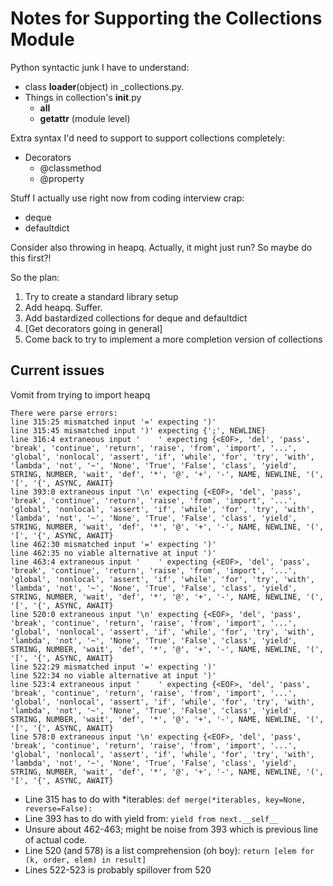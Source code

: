 Notes for Supporting the Collections Module
===========================================

Python syntactic junk I have to understand:

* class __loader__(object) in _collections.py.
* Things in collection's __init__.py
  * __all__
  * __getattr__ (module level)

Extra syntax I'd need to support to support collections completely:
* Decorators
  * @classmethod
  * @property

Stuff I actually use right now from coding interview crap:
* deque
* defaultdict

Consider also throwing in heapq. Actually, it might just run? So maybe do this first?!


So the plan:
1. Try to create a standard library setup
2. Add heapq. Suffer.
3. Add bastardized collections for deque and defaultdict
4. [Get decorators going in general]
5. Come back to try to implement a more completion version of collections



## Current issues

Vomit from trying to import heapq
```
There were parse errors:
line 315:25 mismatched input '=' expecting ')'
line 315:45 mismatched input ')' expecting {';', NEWLINE}
line 316:4 extraneous input '    ' expecting {<EOF>, 'del', 'pass', 'break', 'continue', 'return', 'raise', 'from', 'import', '...', 'global', 'nonlocal', 'assert', 'if', 'while', 'for', 'try', 'with', 'lambda', 'not', '~', 'None', 'True', 'False', 'class', 'yield', STRING, NUMBER, 'wait', 'def', '*', '@', '+', '-', NAME, NEWLINE, '(', '[', '{', ASYNC, AWAIT}
line 393:0 extraneous input '\n' expecting {<EOF>, 'del', 'pass', 'break', 'continue', 'return', 'raise', 'from', 'import', '...', 'global', 'nonlocal', 'assert', 'if', 'while', 'for', 'try', 'with', 'lambda', 'not', '~', 'None', 'True', 'False', 'class', 'yield', STRING, NUMBER, 'wait', 'def', '*', '@', '+', '-', NAME, NEWLINE, '(', '[', '{', ASYNC, AWAIT}
line 462:30 mismatched input '=' expecting ')'
line 462:35 no viable alternative at input ')'
line 463:4 extraneous input '    ' expecting {<EOF>, 'del', 'pass', 'break', 'continue', 'return', 'raise', 'from', 'import', '...', 'global', 'nonlocal', 'assert', 'if', 'while', 'for', 'try', 'with', 'lambda', 'not', '~', 'None', 'True', 'False', 'class', 'yield', STRING, NUMBER, 'wait', 'def', '*', '@', '+', '-', NAME, NEWLINE, '(', '[', '{', ASYNC, AWAIT}
line 520:0 extraneous input '\n' expecting {<EOF>, 'del', 'pass', 'break', 'continue', 'return', 'raise', 'from', 'import', '...', 'global', 'nonlocal', 'assert', 'if', 'while', 'for', 'try', 'with', 'lambda', 'not', '~', 'None', 'True', 'False', 'class', 'yield', STRING, NUMBER, 'wait', 'def', '*', '@', '+', '-', NAME, NEWLINE, '(', '[', '{', ASYNC, AWAIT}
line 522:29 mismatched input '=' expecting ')'
line 522:34 no viable alternative at input ')'
line 523:4 extraneous input '    ' expecting {<EOF>, 'del', 'pass', 'break', 'continue', 'return', 'raise', 'from', 'import', '...', 'global', 'nonlocal', 'assert', 'if', 'while', 'for', 'try', 'with', 'lambda', 'not', '~', 'None', 'True', 'False', 'class', 'yield', STRING, NUMBER, 'wait', 'def', '*', '@', '+', '-', NAME, NEWLINE, '(', '[', '{', ASYNC, AWAIT}
line 578:0 extraneous input '\n' expecting {<EOF>, 'del', 'pass', 'break', 'continue', 'return', 'raise', 'from', 'import', '...', 'global', 'nonlocal', 'assert', 'if', 'while', 'for', 'try', 'with', 'lambda', 'not', '~', 'None', 'True', 'False', 'class', 'yield', STRING, NUMBER, 'wait', 'def', '*', '@', '+', '-', NAME, NEWLINE, '(', '[', '{', ASYNC, AWAIT}
```

* Line 315 has to do with \*iterables: `def merge(*iterables, key=None, reverse=False):`
* Line 393 has to do with yield from: `yield from next.__self__`
* Unsure about 462-463; might be noise from 393 which is previous line of actual code.
* Line 520 (and 578) is a list comprehension (oh boy): `return [elem for (k, order, elem) in result]`
* Lines 522-523 is probably spillover from 520
